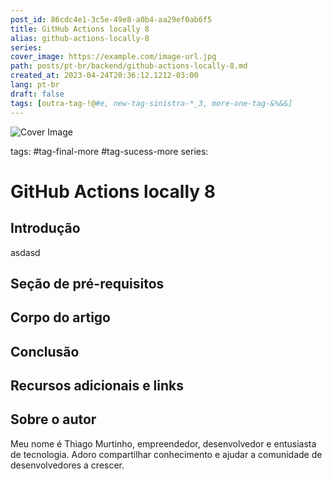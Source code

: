 ```yaml
---
post_id: 86cdc4e1-3c5e-49e8-a0b4-aa29ef0ab6f5
title: GitHub Actions locally 8
alias: github-actions-locally-8
series: 
cover_image: https://example.com/image-url.jpg
path: posts/pt-br/backend/github-actions-locally-8.md
created_at: 2023-04-24T20:36:12.1212-03:00
lang: pt-br
draft: false
tags: [outra-tag-!@#e, new-tag-sinistra-*_3, more-one-tag-&%&&]
---
```

![Cover Image](https://example.com/image-url.jpg)

tags: #tag-final-more #tag-sucess-more
series: 

# GitHub Actions locally 8

## Introdução  

 asdasd
## Seção de pré-requisitos  

 
## Corpo do artigo  

 
## Conclusão  

 
## Recursos adicionais e links  

 
## Sobre o autor
Meu nome é Thiago Murtinho, empreendedor, desenvolvedor e entusiasta de tecnologia. Adoro compartilhar conhecimento e ajudar a comunidade de desenvolvedores a crescer.



